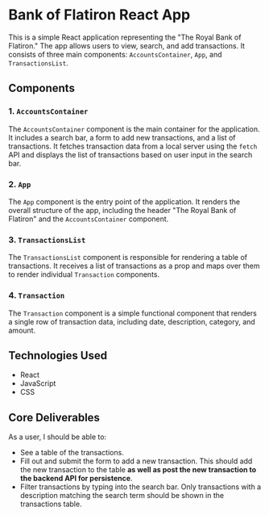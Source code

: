 # Bank of Flatiron React App

This is a simple React application representing the "The Royal Bank of Flatiron." The app allows users to view, search, and add transactions. It consists of three main components: `AccountsContainer`, `App`, and `TransactionsList`.

## Components

### 1. `AccountsContainer`

The `AccountsContainer` component is the main container for the application. It includes a search bar, a form to add new transactions, and a list of transactions. It fetches transaction data from a local server using the `fetch` API and displays the list of transactions based on user input in the search bar.

### 2. `App`

The `App` component is the entry point of the application. It renders the overall structure of the app, including the header "The Royal Bank of Flatiron" and the `AccountsContainer` component.

### 3. `TransactionsList`

The `TransactionsList` component is responsible for rendering a table of transactions. It receives a list of transactions as a prop and maps over them to render individual `Transaction` components.

### 4. `Transaction`

The `Transaction` component is a simple functional component that renders a single row of transaction data, including date, description, category, and amount.

## Technologies Used

- React
- JavaScript
- CSS
## Core Deliverables

As a user, I should be able to:

- See a table of the transactions.
- Fill out and submit the form to add a new transaction. This should add the new
  transaction to the table **as well as post the new transaction to the backend
  API for persistence**.
- Filter transactions by typing into the search bar. Only transactions with a
  description matching the search term should be shown in the transactions
  table.